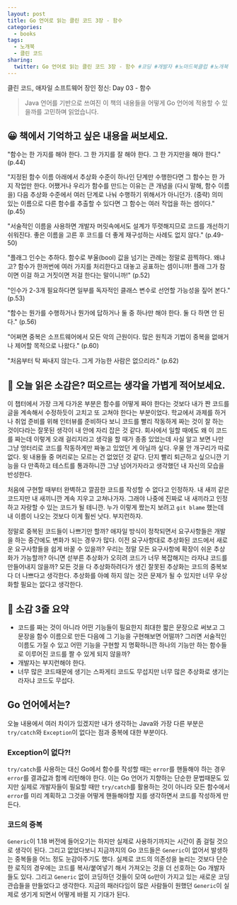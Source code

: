 ```yaml
---
layout: post
title: Go 언어로 읽는 클린 코드 3장 - 함수
categories:
  - books
tags:
  - 노개북
  - 클린 코드
sharing:
  twitter: Go 언어로 읽는 클린 코드 3장 - 함수 #코딩 #개발자 #노마드북클럽 #노개북
---
```


클린 코드, 애자일 소프트웨어 장인 정신: Day 03 - 함수

> Java 언어를 기반으로 쓰여진 이 책의 내용들을 어떻게 Go 언어에 적용할 수 있을까를 고민하며 읽었습니다.

## 😀 책에서 기억하고 싶은 내용을 써보세요.

"함수는 한 가지를 해야 한다. 그 한 가지를 잘 해야 한다. 그 한 가지만을 해야 한다." (p.44)

"지정된 함수 이름 아래에서 추상화 수준이 하나인 단계만 수행한다면 그 함수는 한 가지 작업만 한다. 어쨌거나 우리가 함수를 만드는 이유는 큰 개념을 (다시 말해, 함수 이름을) 다음 추상화 수준에서 여러 단계로 나눠 수행하기 위해서가 아니던가. (중략) 의미 있는 이름으로 다른 함수를 추출할 수 있다면 그 함수는 여러 작업을 하는 셈이다." (p.45)

"서술적인 이름을 사용하면 개발자 머릿속에서도 설계가 뚜렷해지므로 코드를 개선하기 쉬워진다. 좋은 이름을 고른 후 코드를 더 좋게 재구성하는 사례도 없지 않다." (p.49-50)

"플래그 인수는 추하다. 함수로 부울(bool) 값을 넘기는 관례는 정말로 끔찍하다. 왜냐고? 함수가 한꺼번에 여러 가지를 처리한다고 대놓고 공표하는 셈이니까! 플래 그가 참이면 이걸 하고 거짓이면 저걸 한다는 말이니까!" (p.52)

"인수가 2-3개 필요하다면 일부를 독자적인 클래스 변수로 선언할 가능성을 짚어 본다." (p.53)

"함수는 뭔가를 수행하거나 뭔가에 답하거나 둘 중 하나만 해야 한다. 둘 다 하면 안 된다." (p.56)

"어쩌면 중복은 소프트웨어에서 모든 악의 근원이다. 많은 원칙과 기법이 중복을 없애거나 제어할 목적으로 나왔다." (p.60)

"처음부터 탁 짜내지 않는다. 그게 가능한 사람은 없으리라." (p.62)

## 🤔 오늘 읽은 소감은? 떠오르는 생각을 가볍게 적어보세요.

이 챕터에서 가장 크게 다가온 부분은 함수를 어떻게 짜야 한다는 것보다 내가 짠 코드를 글을 계속해서 수정하듯이 고치고 또 고쳐야 한다는 부분이었다. 학교에서 과제를 하거나 취업 준비를 위해 인터뷰를 준비하다 보니 코드를 빨리 작동하게 짜는 것이 잘 하는 것이다라는 잘못된 생각이 내 안에 자리 잡은 것 같다. 회사에서 일할 때에도 왜 이 코드를 짜는데 이렇게 오래 걸리지라고 생각을 할 때가 종종 있었는데 사실 알고 보면 나만 그냥 엉터리로 코드를 작동하게만 짜놓고 있었던 게 아닐까 싶다. 우물 안 개구리가 따로 없다. 윗 내용들 중 머리로는 모르는 건 없었던 것 같다. 단지 빨리 퇴근하고 싶으니깐 기능을 다 만족하고 테스트를 통과하니깐 그냥 넘어가자라고 생각했던 내 자신의 모습을 반성한다. 

처음에 구현할 때부터 완벽하고 깔끔한 코드를 작성할 수 없다고 인정하자. 내 새끼 같은 코드지만 내 새끼니깐 계속 지우고 고쳐나가자. 그래야 나중에 진짜로 내 새끼라고 인정하고 자랑할 수 있는 코드가 될 테니깐. 누가 이렇게 짰는지 보려고 `git blame` 했는데 내 이름이 나오는 것보다 이게 훨씬 낫다. 부지런하자.

정말로 중복된 코드들이 나쁘기만 할까? 애자일 방식이 정착되면서 요구사항들은 개발을 하는 중간에도 변화가 되는 경우가 많다. 이전 요구사항대로 추상화된 코드에서 새로운 요구사항들을 쉽게 바꿀 수 있을까? 우리는 정말 모든 요구사항에 확장이 쉬운 추상화가 가능할까? 아니면 섣부른 추상화가 오히려 코드가 너무 복잡해지는 라자냐 코드를 만들어내지 않을까? 모든 것을 다 추상화하려다가 생긴 잘못된 추상화는 코드의 중복보다 더 나쁘다고 생각한다. 추상화를 아예 하지 않는 것은 문제가 될 수 있지만 너무 우상화할 필요는 없다고 생각한다.

## 👀 소감 3줄 요약

- 코드를 짜는 것이 아니라 어떤 기능들이 필요한지 최대한 짧은 문장으로 써보고 그 문장을 함수 이름으로 만든 다음에 그 기능을 구현해보면 어떨까? 그러면 서술적인 이름도 가질 수 있고 어떤 기능을 구현할 지 명확하니깐 하나의 기능만 하는 함수들로 이루어진 코드를 짤 수 있게 되지 않을까?
- 개발자는 부지런해야 한다. 
- 너무 많은 코드때문에 생기는 스파게티 코드도 무섭지만 너무 많은 추상화로 생기는 라자냐 코드도 무섭다. 

## Go 언어에서는?

오늘 내용에서 여러 차이가 있겠지만 내가 생각하는 Java와 가장 다른 부분은 `try/catch`와 `Exception`이 없다는 점과 중복에 대한 부분이다.

### Exception이 없다?!

`try/catch`를 사용하는 대신 Go에서 함수를 작성할 때는 `error`를 핸들해야 하는 경우 `error`를 결과값과 함께 리턴해야 한다. 이는 Go 언어가 지향하는 단순한 문법때문도 있지만 실제로 개발자들이 필요할 때만 `try/catch`를 활용하는 것이 아니라 모든 함수에서 `error`를 미리 계획하고 그것을 어떻게 핸들해야할 지를 생각하면서 코드를 작성하게 만든다.

### 코드의 중복

`Generic`이 1.18 버전에 들어오기는 하지만 실제로 사용하기까지는 시간이 좀 걸릴 것으로 생각이 된다. 그리고 없었다보니 지금까지의 Go 코드들은 `Generic`이 없어서 발생하는 중복들을 어느 정도 눈감아주기도 했다. 실제로 코드의 의존성을 늘리는 것보다 단순한 로직의 경우에는 코드를 복사/붙여넣기 해서 가져오는 것을 더 선호하는 Go 개발자들도 있다. 그리고 `Generic` 없이 코딩하던 것들이 모여 `Go`만이 가지고 있는 새로운 코딩 관습들을 만들었다고 생각한다. 지금의 패러다임이 많은 사람들이 원했던 `Generic`이 실제로 생기게 되면서 어떻게 바뀔 지 기대가 된다.